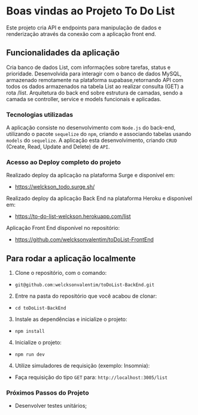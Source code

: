 # Boas vindas ao Projeto To Do List

Este projeto cria API e endpoints para manipulação de dados e renderização através da conexão com a aplicação front end.

## Funcionalidades da aplicação

Cria banco de dados List, com informações sobre tarefas, status e prioridade.
Desenvolvida para interagir com o banco de dados MySQL, armazenado remotamente na plataforma supabase,retornando API com todos os dados armazenados na tabela List ao realizar consulta (GET) a rota /list.
Arquitetura do back end sobre estrutura de camadas, sendo a camada se controller, service e models funcionais e aplicadas.

### Tecnologias utilizadas

A aplicação consiste no desenvolvimento com `Node.js` do back-end, utilizando o pacote `sequelize` do `npm`, criando e associando tabelas usando `models` do `sequelize`. 
A aplicação esta desenvolvimento, criando `CRUD` (Create, Read, Update and Delete) de `API`.

### Acesso ao Deploy completo do projeto

Realizado deploy da aplicação na plataforma Surge e disponível em:
* https://welckson_todo.surge.sh/

Realizado deploy da aplicação Back End na plataforma Heroku e disponível em:
* https://to-do-list-welckson.herokuapp.com/list

Aplicação Front End disponível no repositório:
* https://github.com/welcksonvalentim/toDoList-FrontEnd


## Para rodar a aplicação localmente

1. Clone o repositório, com o comando:
* `git@github.com:welcksonvalentim/toDoList-BackEnd.git`

2. Entre na pasta do repositório que você acabou de clonar:
* `cd toDoList-BackEnd`

3. Instale as dependências e inicialize o projeto:
* `npm install`

4. Inicialize o projeto:
* `npm run dev`

4. Utilize simuladores de requisição (exemplo: Insomnia):
* Faça requisição do tipo `GET` para: `http://localhost:3005/list`


### Próximos Passos do Projeto

* Desenvolver testes unitários;

